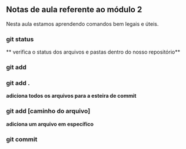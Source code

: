 ## Notas de aula referente ao módulo 2

Nesta aula estamos aprendendo comandos bem legais e úteis.


### git status
** verifica o status dos arquivos e pastas dentro do nosso repositório**


### git add

### git add .

**adiciona todos os arquivos  para a esteira de commit**

### git add [caminho do arquivo]

**adiciona um arquivo em específico**


### git commit